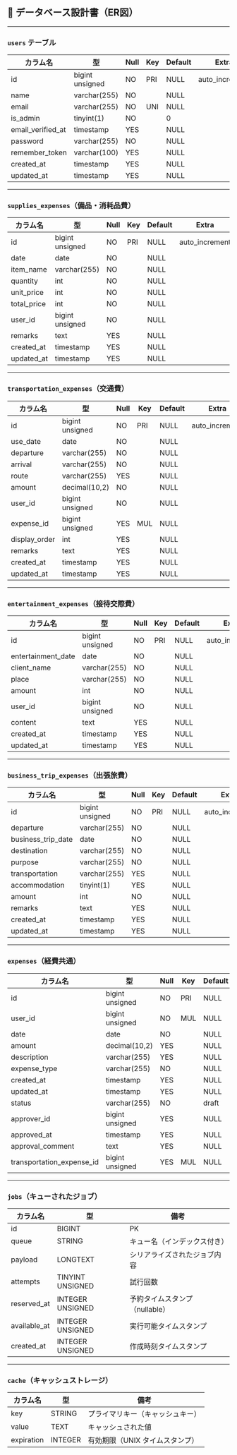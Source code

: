 
## 📘 データベース設計書（ER図）

---

### `users` テーブル

| カラム名           | 型               | Null | Key | Default | Extra           |
|--------------------|------------------|------|-----|---------|-----------------|
| id                 | bigint unsigned  | NO   | PRI | NULL    | auto_increment  |
| name               | varchar(255)     | NO   |     | NULL    |                 |
| email              | varchar(255)     | NO   | UNI | NULL    |                 |
| is_admin           | tinyint(1)       | NO   |     | 0       |                 |
| email_verified_at  | timestamp        | YES  |     | NULL    |                 |
| password           | varchar(255)     | NO   |     | NULL    |                 |
| remember_token     | varchar(100)     | YES  |     | NULL    |                 |
| created_at         | timestamp        | YES  |     | NULL    |                 |
| updated_at         | timestamp        | YES  |     | NULL    |                 |

---

### `supplies_expenses`（備品・消耗品費）

| カラム名    | 型               | Null | Key | Default | Extra           |
|-------------|------------------|------|-----|---------|-----------------|
| id          | bigint unsigned  | NO   | PRI | NULL    | auto_increment  |
| date        | date             | NO   |     | NULL    |                 |
| item_name   | varchar(255)     | NO   |     | NULL    |                 |
| quantity    | int              | NO   |     | NULL    |                 |
| unit_price  | int              | NO   |     | NULL    |                 |
| total_price | int              | NO   |     | NULL    |                 |
| user_id     | bigint unsigned  | NO   |     | NULL    |                 |
| remarks     | text             | YES  |     | NULL    |                 |
| created_at  | timestamp        | YES  |     | NULL    |                 |
| updated_at  | timestamp        | YES  |     | NULL    |                 |

---

### `transportation_expenses`（交通費）

| カラム名      | 型               | Null | Key | Default | Extra           |
|---------------|------------------|------|-----|---------|-----------------|
| id            | bigint unsigned  | NO   | PRI | NULL    | auto_increment  |
| use_date      | date             | NO   |     | NULL    |                 |
| departure     | varchar(255)     | NO   |     | NULL    |                 |
| arrival       | varchar(255)     | NO   |     | NULL    |                 |
| route         | varchar(255)     | YES  |     | NULL    |                 |
| amount        | decimal(10,2)    | NO   |     | NULL    |                 |
| user_id       | bigint unsigned  | NO   |     | NULL    |                 |
| expense_id    | bigint unsigned  | YES  | MUL | NULL    |                 |
| display_order | int              | YES  |     | NULL    |                 |
| remarks       | text             | YES  |     | NULL    |                 |
| created_at    | timestamp        | YES  |     | NULL    |                 |
| updated_at    | timestamp        | YES  |     | NULL    |                 |

---

### `entertainment_expenses`（接待交際費）

| カラム名            | 型               | Null | Key | Default | Extra           |
|---------------------|------------------|------|-----|---------|-----------------|
| id                  | bigint unsigned  | NO   | PRI | NULL    | auto_increment  |
| entertainment_date  | date             | NO   |     | NULL    |                 |
| client_name         | varchar(255)     | NO   |     | NULL    |                 |
| place               | varchar(255)     | NO   |     | NULL    |                 |
| amount              | int              | NO   |     | NULL    |                 |
| user_id             | bigint unsigned  | NO   |     | NULL    |                 |
| content             | text             | YES  |     | NULL    |                 |
| created_at          | timestamp        | YES  |     | NULL    |                 |
| updated_at          | timestamp        | YES  |     | NULL    |                 |

---

### `business_trip_expenses`（出張旅費）

| カラム名            | 型               | Null | Key | Default | Extra           |
|---------------------|------------------|------|-----|---------|-----------------|
| id                  | bigint unsigned  | NO   | PRI | NULL    | auto_increment  |
| departure           | varchar(255)     | NO   |     | NULL    |                 |
| business_trip_date  | date             | NO   |     | NULL    |                 |
| destination         | varchar(255)     | NO   |     | NULL    |                 |
| purpose             | varchar(255)     | NO   |     | NULL    |                 |
| transportation      | varchar(255)     | YES  |     | NULL    |                 |
| accommodation       | tinyint(1)       | YES  |     | NULL    |                 |
| amount              | int              | NO   |     | NULL    |                 |
| remarks             | text             | YES  |     | NULL    |                 |
| created_at          | timestamp        | YES  |     | NULL    |                 |
| updated_at          | timestamp        | YES  |     | NULL    |                 |

---

### `expenses`（経費共通）

| カラム名                    | 型               | Null | Key | Default | Extra           |
|-----------------------------|------------------|------|-----|---------|-----------------|
| id                          | bigint unsigned  | NO   | PRI | NULL    | auto_increment  |
| user_id                     | bigint unsigned  | NO   | MUL | NULL    |                 |
| date                        | date             | NO   |     | NULL    |                 |
| amount                      | decimal(10,2)    | YES  |     | NULL    |                 |
| description                 | varchar(255)     | YES  |     | NULL    |                 |
| expense_type                | varchar(255)     | NO   |     | NULL    |                 |
| created_at                  | timestamp        | YES  |     | NULL    |                 |
| updated_at                  | timestamp        | YES  |     | NULL    |                 |
| status                      | varchar(255)     | NO   |     | draft   |                 |
| approver_id                 | bigint unsigned  | YES  |     | NULL    |                 |
| approved_at                 | timestamp        | YES  |     | NULL    |                 |
| approval_comment            | text             | YES  |     | NULL    |                 |
| transportation_expense_id  | bigint unsigned  | YES  | MUL | NULL    |                 |

---

### `jobs`（キューされたジョブ）

| カラム名     | 型               | 備考                           |
|--------------|------------------|--------------------------------|
| id           | BIGINT           | PK                             |
| queue        | STRING           | キュー名（インデックス付き）   |
| payload      | LONGTEXT         | シリアライズされたジョブ内容   |
| attempts     | TINYINT UNSIGNED | 試行回数                       |
| reserved_at  | INTEGER UNSIGNED | 予約タイムスタンプ（nullable） |
| available_at | INTEGER UNSIGNED | 実行可能タイムスタンプ         |
| created_at   | INTEGER UNSIGNED | 作成時刻タイムスタンプ         |

---

### `cache`（キャッシュストレージ）

| カラム名   | 型      | 備考                             |
|------------|---------|----------------------------------|
| key        | STRING  | プライマリキー（キャッシュキー） |
| value      | TEXT    | キャッシュされた値               |
| expiration | INTEGER | 有効期限（UNIX タイムスタンプ）  |
